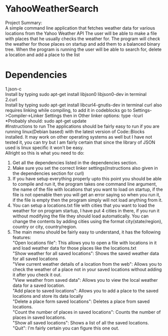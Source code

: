 # YahooWeatherSearch
Project Summary:  
A simple command line application that fetches weather data for various locations from the Yahoo Weather API
The user will be able to make a file with places that he usually checks the weather for. The program will check the weather for those places on startup and add them to a balanced binary tree.
When the program is running the user will be able to search for, delete a location and add a place to the list
# Dependencies
1.json-c  
Install by typing sudo apt-get install libjson0 libjson0-dev in terminal  
2.curl  
Install by typing sudo apt-get install libcurl4-gnutls-dev  in terminal
curl also requires linking while compiling, to add it in codeblocks go to Settings->Compiler->Linker Settings then in Other linker options: type -lcurl  
*Probably should: sudo apt-get update  
#Instructions to run
The applications should be fairly easy to run if you are running linux(Debian based) with the latest version of Code::Blocks installed. It may work on other operating systems as well but I have not tested it, you can try but I am fairly certain that since the library of JSON used is linux specific it won't be easy.  
Allright so this is what you need to do:  
1. Get all the dependencies listed in the dependencies section.  
2. Make sure you set the correct linker settings(Instructions also given in the dependencies section for curl)  
3. If you have setup everything properly upto this point you should be able to compile and run it, the program takes one command line argument, the name of the file with locations that you want to load on startup, if the file is not openable then you will get an error saying so when you run it, if the file is empty then the program simply will not load anything from it.      
4. You can setup a locations.txt file with cities that you want to load the weather for on program startup, I have put 4 cities in there, if you run it without modifying the file they should load automatically. You can change the contents by adding cities using the format city(state/region), country or city, country/region.    
5. The main menu should be fairly easy to understand, it has the following features:  
    "Open locations file": This allows you to open a file with locations in it and load weather data for those places like the locations.txt  
    "Show weather for all saved locations": Shows the saved weather data for all saved locations  
    "View current weather details of a location from the web": Allows you to check the weather of a place not in your saved locations without adding it after you check it out.  
    "View weather from saved data": Allows you to view the local weather data for a saved location.  
    "Add place to saved locations": Allows you to add a place to the saved locations and store its data locally  
    "Delete a place form saved locations": Deletes a place from saved locations.  
    "Count the number of places in saved locations": Counts the number of places in saved locations.  
    "Show all saved locations": Shows a list of all the saved locations.  
    "Quit": I'm fairly certain you can figure this one out.  
 

